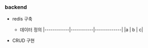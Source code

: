### backend
- redis 구축
    - 데이터 정의
    |------------|-----------|-------------|
    |a           | b         |            c|

- CRUD 구현
